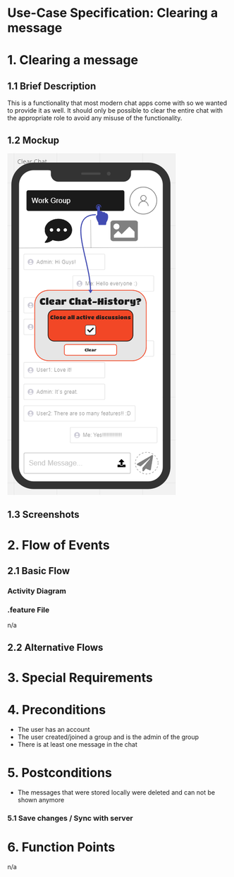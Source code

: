 # Use-Case Specification: Clearing a message

# 1. Clearing a message

## 1.1 Brief Description
This is a functionality that most modern chat apps come with so we wanted to provide it as well. It should only be possible to clear
the entire chat with the appropriate role to avoid any misuse of the functionality. 

## 1.2 Mockup
![OUCD](./Mock_ups/Clear%20Chat.PNG)

## 1.3 Screenshots


# 2. Flow of Events

## 2.1 Basic Flow


### Activity Diagram


### .feature File
n/a

## 2.2 Alternative Flows


# 3. Special Requirements


# 4. Preconditions
- The user has an account
- The user created/joined a group and is the admin of the group
- There is at least one message in the chat

# 5. Postconditions
- The messages that were stored locally were deleted and can not be shown anymore


### 5.1 Save changes / Sync with server

# 6. Function Points
n/a